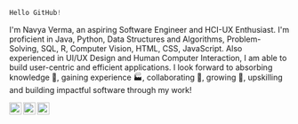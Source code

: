 
```javascript
Hello GitHub!
``` 
I'm Navya Verma, an aspiring Software Engineer and HCI-UX Enthusiast.
I'm proficient in Java, Python, Data Structures and Algorithms, Problem-Solving, SQL, R, Computer Vision, HTML, CSS, JavaScript. Also experienced in UI/UX Design and Human Computer Interaction, I am able to build user-centric and efficient applications.
I look forward to absorbing knowledge 🧠, gaining experience 🏭, collaborating 🤝, growing 🌱, upskilling and building impactful software through my work!

<a href="https://www.linkedin.com/in/navya-verma/">
  <img align="left" alt="Navya's LinkdeIn" width="22px" src="https://cdn.jsdelivr.net/npm/simple-icons@v3/icons/linkedin.svg" />
</a>

<a href="https://www.instagram.com/navyaverma.py/">
  <img align="left" alt="Navya's Instagram" width="22px" src="https://cdn.jsdelivr.net/npm/simple-icons@v3/icons/instagram.svg" />
</a>

<a href="mailto:nverma10@outlook.com">
  <img align="left" alt="Navya's E-Mail ID" width="22px" src="https://cdn.jsdelivr.net/npm/simple-icons@5.19.0/icons/maildotru.svg" />
</a>

<br />
